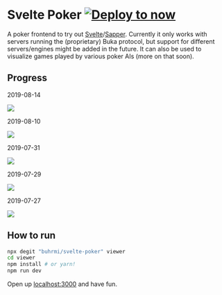# Svelte Poker [![Deploy to now](https://deploy.now.sh/static/button.svg)](https://deploy.now.sh/?repo=https://github.com/buhrmi/svelte-poker&env=API_URL&env=GAME_SERVER_URL)

A poker frontend to try out [Svelte](https://svelte.dev)/[Sapper](https://sapper.svelte.dev). Currently it only works with servers running the (proprietary) Buka protocol, but support for different servers/engines might be added in the future. It can also be used to visualize games played by various poker AIs (more on that soon).

## Progress

2019-08-14

![](https://i.imgur.com/hH1Q1it.png)

2019-08-10

![](https://i.imgur.com/gGChJZK.png)

2019-07-31

![](https://i.imgur.com/842wRNF.png)

2019-07-29

![](https://i.imgur.com/dsLydcL.png)

2019-07-27

![](https://i.imgur.com/rfNev4u.png)

## How to run

```bash
npx degit "buhrmi/svelte-poker" viewer
cd viewer
npm install # or yarn!
npm run dev
```

Open up [localhost:3000](http://localhost:3000) and have fun.
